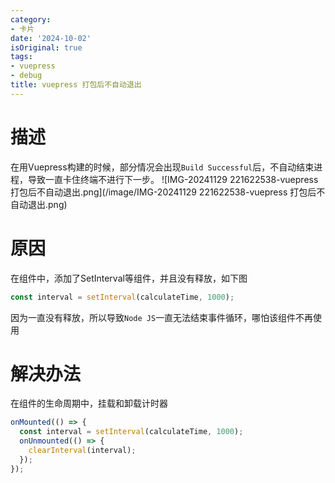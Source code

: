 ```yaml
---
category:
- 卡片
date: '2024-10-02'
isOriginal: true
tags:
- vuepress
- debug
title: vuepress 打包后不自动退出
---
```

# 描述
在用Vuepress构建的时候，部分情况会出现`Build Successful`后，不自动结束进程，导致一直卡住终端不进行下一步。
![IMG-20241129 221622538-vuepress 打包后不自动退出.png](/image/IMG-20241129 221622538-vuepress 打包后不自动退出.png)
# 原因
在组件中，添加了SetInterval等组件，并且没有释放，如下图
```javascript
const interval = setInterval(calculateTime, 1000);
```
因为一直没有释放，所以导致`Node JS`一直无法结束事件循环，哪怕该组件不再使用
# 解决办法
在组件的生命周期中，挂载和卸载计时器
```javascript
onMounted(() => {  
  const interval = setInterval(calculateTime, 1000); 
  onUnmounted(() => {  
    clearInterval(interval);  
  });  
});
```
